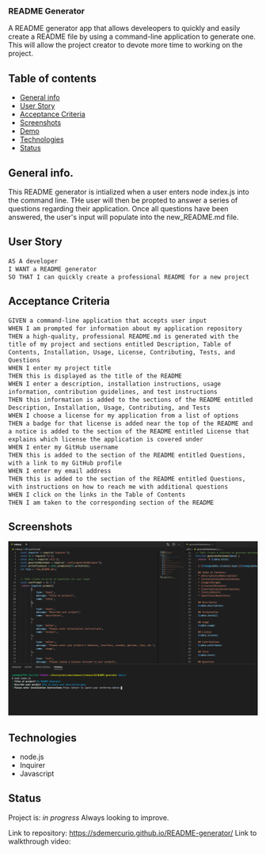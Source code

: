 ### README Generator

A README generator app that allows develeopers to quickly and easily create a README file by using a command-line application to generate one. This will allow the project creator to devote more time to working on the project.

## Table of contents

- [General info](#general-info)
- [User Story](#user-story)
- [Acceptance Criteria](#acceptance-criteria)
- [Screenshots](#sscreenshots)
- [Demo](#demo)
- [Technologies](#technologies)
- [Status](#status)

## General info.

This README generator is intialized when a user enters node index.js into the command line. THe user will then be propted to answer a series of questions regarding their application. Once all questions have been answered, the user's input will populate into the new_README.md file.

## User Story
```
AS A developer
I WANT a README generator
SO THAT I can quickly create a professional README for a new project
```

## Acceptance Criteria
```
GIVEN a command-line application that accepts user input
WHEN I am prompted for information about my application repository
THEN a high-quality, professional README.md is generated with the title of my project and sections entitled Description, Table of Contents, Installation, Usage, License, Contributing, Tests, and Questions
WHEN I enter my project title
THEN this is displayed as the title of the README
WHEN I enter a description, installation instructions, usage information, contribution guidelines, and test instructions
THEN this information is added to the sections of the README entitled Description, Installation, Usage, Contributing, and Tests
WHEN I choose a license for my application from a list of options
THEN a badge for that license is added near the top of the README and a notice is added to the section of the README entitled License that explains which license the application is covered under
WHEN I enter my GitHub username
THEN this is added to the section of the README entitled Questions, with a link to my GitHub profile
WHEN I enter my email address
THEN this is added to the section of the README entitled Questions, with instructions on how to reach me with additional questions
WHEN I click on the links in the Table of Contents
THEN I am taken to the corresponding section of the README
```

## Screenshots
![screenshot](assets/images/question-prompts.PNG)

## Technologies
* node.js
* Inquirer
* Javascript

## Status
Project is: _in progress_
Always looking to improve.

Link to repository: https://sdemercurio.github.io/README-generator/
Link to walkthrough video: 
```

